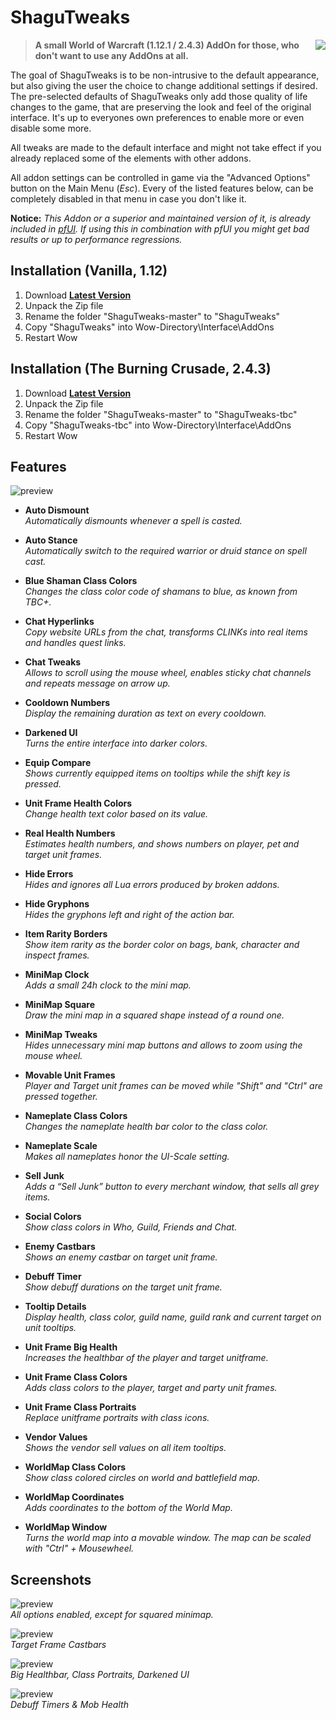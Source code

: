 # ShaguTweaks

<img src="screenshots/menu.jpg" float="right" align="right">

> **A small World of Warcraft (1.12.1 / 2.4.3) AddOn for those, who don't want to use any AddOns at all.**

The goal of ShaguTweaks is to be non-intrusive to the default appearance, but also giving the user the choice to change additional settings if desired. The pre-selected defaults of ShaguTweaks only add those quality of life changes to the game, that are preserving the look and feel of the original interface. It's up to everyones own preferences to enable more or even disable some more.

All tweaks are made to the default interface and might not take effect if you already replaced some of the elements with other addons.

All addon settings can be controlled in game via the "Advanced Options" button on the Main Menu (*Esc*).
Every of the listed features below, can be completely disabled in that menu in case you don't like it.

**Notice:**
*This Addon or a superior and maintained version of it, is already included in [pfUI](https://github.com/shagu.pfUI). If using this in combination with pfUI you might get bad results or up to performance regressions.*

## Installation (Vanilla, 1.12)
1. Download **[Latest Version](https://github.com/shagu/ShaguTweaks/archive/master.zip)**
2. Unpack the Zip file
3. Rename the folder "ShaguTweaks-master" to "ShaguTweaks"
4. Copy "ShaguTweaks" into Wow-Directory\Interface\AddOns
5. Restart Wow

## Installation (The Burning Crusade, 2.4.3)
1. Download **[Latest Version](https://github.com/shagu/ShaguTweaks/archive/master.zip)**
2. Unpack the Zip file
3. Rename the folder "ShaguTweaks-master" to "ShaguTweaks-tbc"
4. Copy "ShaguTweaks-tbc" into Wow-Directory\Interface\AddOns
5. Restart Wow

## Features

![preview](screenshots/settings.jpg)

- **Auto Dismount**  
  *Automatically dismounts whenever a spell is casted.*

- **Auto Stance**  
  *Automatically switch to the required warrior or druid stance on spell cast.*

- **Blue Shaman Class Colors**  
  *Changes the class color code of shamans to blue, as known from TBC+.*

- **Chat Hyperlinks**  
  *Copy website URLs from the chat, transforms CLINKs into real items and handles quest links.*

- **Chat Tweaks**  
  *Allows to scroll using the mouse wheel, enables sticky chat channels and repeats message on arrow up.*

- **Cooldown Numbers**  
  *Display the remaining duration as text on every cooldown.*

- **Darkened UI**  
  *Turns the entire interface into darker colors.*

- **Equip Compare**  
  *Shows currently equipped items on tooltips while the shift key is pressed.*

- **Unit Frame Health Colors**  
  *Change health text color based on its value.*

- **Real Health Numbers**  
  *Estimates health numbers, and shows numbers on player, pet and target unit frames.*

- **Hide Errors**  
  *Hides and ignores all Lua errors produced by broken addons.*

- **Hide Gryphons**  
  *Hides the gryphons left and right of the action bar.*

- **Item Rarity Borders**  
  *Show item rarity as the border color on bags, bank, character and inspect frames.*

- **MiniMap Clock**  
  *Adds a small 24h clock to the mini map.*

- **MiniMap Square**  
  *Draw the mini map in a squared shape instead of a round one.*

- **MiniMap Tweaks**  
  *Hides unnecessary mini map buttons and allows to zoom using the mouse wheel.*

- **Movable Unit Frames**  
  *Player and Target unit frames can be moved while "Shift" and "Ctrl" are pressed together.*

- **Nameplate Class Colors**  
  *Changes the nameplate health bar color to the class color.*

- **Nameplate Scale**  
  *Makes all nameplates honor the UI-Scale setting.*

- **Sell Junk**  
  *Adds a “Sell Junk” button to every merchant window, that sells all grey items.*

- **Social Colors**  
  *Show class colors in Who, Guild, Friends and Chat.*

- **Enemy Castbars**  
  *Shows an enemy castbar on target unit frame.*

- **Debuff Timer**  
  *Show debuff durations on the target unit frame.*

- **Tooltip Details**  
  *Display health, class color, guild name, guild rank and current target on unit tooltips.*

- **Unit Frame Big Health**  
  *Increases the healthbar of the player and target unitframe.*

- **Unit Frame Class Colors**  
  *Adds class colors to the player, target and party unit frames.*

- **Unit Frame Class Portraits**  
  *Replace unitframe portraits with class icons.*

- **Vendor Values**  
  *Shows the vendor sell values on all item tooltips.*

- **WorldMap Class Colors**  
  *Show class colored circles on world and battlefield map.*

- **WorldMap Coordinates**  
  *Adds coordinates to the bottom of the World Map.*

- **WorldMap Window**  
  *Turns the world map into a movable window. The map can be scaled with "Ctrl" + Mousewheel.*

## Screenshots
![preview](screenshots/dark.jpg)  
*All options enabled, except for squared minimap.*

![preview](screenshots/castbars.jpg)  
*Target Frame Castbars*

![preview](screenshots/bighealthclass.jpg)  
*Big Healthbar, Class Portraits, Darkened UI*

![preview](screenshots/debufftimers.jpg)  
*Debuff Timers & Mob Health*
